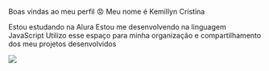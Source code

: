 Boas vindas ao meu perfil 😡
Meu nome é Kemillyn Cristina

Estou estudando na Alura
Estou me desenvolvendo na linguagem JavaScript
Utilizo esse espaço para minha organização e compartilhamento dos meu projetos desenvolvidos

![](![desenho-de-gato-para-colorir-imprimir-gatinho-gato-fofo-81](https://github.com/Kcn015/Kemillyn-cristina-/assets/172839304/9e24fe90-c415-4b80-adfe-f574ae0a4197)
)
